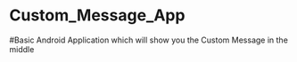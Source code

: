 # Custom_Message_App

#Basic Android Application which will show you the Custom Message in the middle
